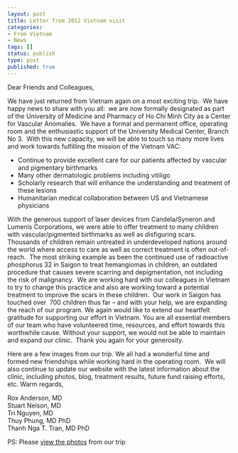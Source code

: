 ```yaml
---
layout: post
title: Letter from 2012 Vietnam visit
categories:
- From Vietnam
- News
tags: []
status: publish
type: post
published: true
---
```

Dear Friends and Colleagues,

We have just returned from Vietnam again on a most exciting trip.  We have happy news to share with you all:  we are now formally designated as part of the University of Medicine and Pharmacy of Ho Chi Minh City as a Center for Vascular Anomalies.  We have a formal and permanent office, operating room and the enthusiastic support of the University Medical Center, Branch No 3.  With this new capacity, we will be able to touch so many more lives and work towards fulfilling the mission of the Vietnam VAC:

* Continue to provide excellent care for our patients affected by vascular and pigmentary birthmarks
* Many other dermatologic problems including vitiligo
* Scholarly research that will enhance the understanding and treatment of these lesions
* Humanitarian medical collaboration between US and Vietnamese physicians

With the generous support of laser devices from Candela/Syneron and Lumenis Corporations, we were able to offer treatment to many children with vascular/pigmented birthmarks as well as disfiguring scars.  Thousands of children remain untreated in underdeveloped nations around the world where access to care as well as correct treatment is often out-of-reach.  The most striking example as been the continued use of radioactive phosphorus 32 in Saigon to treat hemangiomas in children, an outdated procedure that causes severe scarring and depigmentation, not including the risk of malignancy.  We are working hard with our colleagues in Vietnam to try to change this practice and also are working toward a potential treatment to improve the scars in these children.  Our work in Saigon has touched over  700 children thus far – and with your help, we are expanding the reach of our program.
We again would like to extend our heartfelt gratitude for supporting our effort in Vietnam. You are all essential members of our team who have volunteered time, resources, and effort towards this worthwhile cause. Without your support, we would not be able to maintain and expand our clinic.  Thank you again for your generosity.

Here are a few images from our trip. We all had a wonderful time and formed new friendships while working hard in the operating room.  We will also continue to update our website with the latest information about the clinic, including photos, blog, treatment results, future fund raising efforts, etc.
Warm regards,

Rox Anderson, MD  
Stuart Nelson, MD  
Tri Nguyen, MD  
Thuy Phung, MD PhD  
Thanh Nga T. Tran, MD PhD

PS: Please [view the photos](/events/gallery/vietnam-2012/) from our trip
